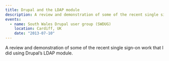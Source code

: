 ```yaml
---
title: Drupal and the LDAP module
description: A review and demonstration of some of the recent single sign-on work that I did using Drupal’s LDAP module.
events:
  - name: South Wales Drupal user group (SWDUG)
    location: Cardiff, UK
    date: "2013-07-10"
---
```


A review and demonstration of some of the recent single sign-on work that I did using Drupal’s LDAP module.
